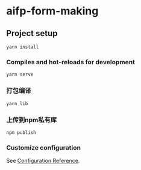 # aifp-form-making

## Project setup
```
yarn install
```

### Compiles and hot-reloads for development
```
yarn serve
```

### 打包编译
```
yarn lib
```

### 上传到npm私有库
```
npm publish
```

### Customize configuration
See [Configuration Reference](https://cli.vuejs.org/config/).
